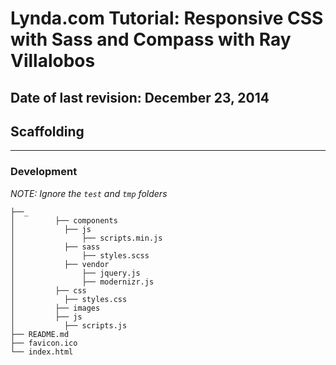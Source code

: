 Lynda.com Tutorial: Responsive CSS with Sass and Compass with Ray Villalobos
==================

## Date of last revision: December 23, 2014

## Scaffolding
-------------------

### Development
*NOTE: Ignore the `test` and `tmp` folders*
````
├──_
│         ├── components
│           ├── js
│               ├── scripts.min.js
│           ├── sass
│               ├── styles.scss
│           ├── vendor
│               ├── jquery.js
│               ├── modernizr.js
│         ├── css
│           ├── styles.css
│         ├── images
│         ├── js
│           ├── scripts.js
├── README.md
├── favicon.ico
└── index.html
````

